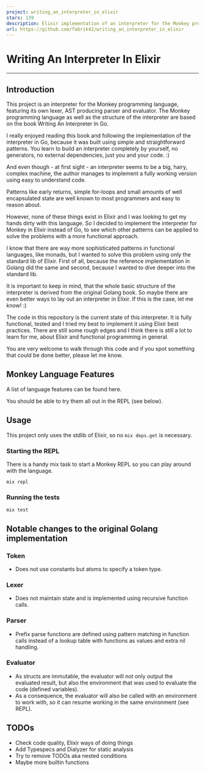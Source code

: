 ```yaml
---
project: writing_an_interpreter_in_elixir
stars: 139
description: Elixir implementation of an interpreter for the Monkey programming language
url: https://github.com/fabrik42/writing_an_interpreter_in_elixir
---
```


Writing An Interpreter In Elixir
================================

* * *

Introduction
------------

This project is an interpreter for the Monkey programming language, featuring its own lexer, AST producing parser and evaluator. The Monkey programming language as well as the structure of the interpreter are based on the book Writing An Interpreter In Go.

I really enjoyed reading this book and following the implementation of the interpreter in Go, because it was built using simple and straightforward patterns. You learn to build an interpreter completely by yourself, no generators, no external dependencies, just you and your code. :)

And even though - at first sight - an interpreter seems to be a big, hairy, complex machine, the author manages to implement a fully working version using easy to understand code.

Patterns like early returns, simple for-loops and small amounts of well encapsulated state are well known to most programmers and easy to reason about.

However, none of these things exist in Elixir and I was looking to get my hands dirty with this language. So I decided to implement the interpreter for Monkey in Elixir instead of Go, to see which other patterns can be applied to solve the problems with a more functional approach.

I know that there are way more sophisticated patterns in functional languages, like monads, but I wanted to solve this problem using only the standard lib of Elixir. First of all, because the reference implementation in Golang did the same and second, because I wanted to dive deeper into the standard lib.

It is important to keep in mind, that the whole basic structure of the interpreter is derived from the original Golang book. So maybe there are even better ways to lay out an interpreter in Elixir. If this is the case, let me know! :)

The code in this repository is the current state of this interpreter. It is fully functional, tested and I tried my best to implement it using Elixir best practices. There are still some rough edges and I think there is still a lot to learn for me, about Elixir and functional programming in general.

You are very welcome to walk through this code and if you spot something that could be done better, please let me know.

Monkey Language Features
------------------------

A list of language features can be found here.

You should be able to try them all out in the REPL (see below).

Usage
-----

This project only uses the stdlib of Elixir, so no `mix deps.get` is necessary.

### Starting the REPL

There is a handy mix task to start a Monkey REPL so you can play around with the language.

```
mix repl
```

### Running the tests

```
mix test
```

Notable changes to the original Golang implementation
-----------------------------------------------------

### Token

-   Does not use constants but atoms to specify a token type.

### Lexer

-   Does not maintain state and is implemented using recursive function calls.

### Parser

-   Prefix parse functions are defined using pattern matching in function calls instead of a lookup table with functions as values and extra nil handling.

### Evaluator

-   As structs are immutable, the evaluator will not only output the evaluated result, but also the environment that was used to evaluate the code (defined variables).
-   As a consequence, the evaluator will also be called with an environment to work with, so it can resume working in the same environment (see REPL).

TODOs
-----

-   Check code quality, Elixir ways of doing things
-   Add Typespecs and Dialyzer for static analysis
-   Try to remove TODOs aka nested conditions
-   Maybe more builtin functions
